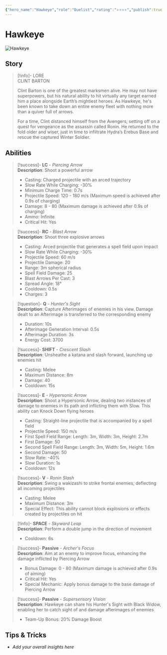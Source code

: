 ```yaml
---
{"hero_name":"Hawkeye","role":"Duelist","rating":"⭐⭐⭐⭐","publish":true,"poster":"https://marvelrivalscharacters.com/characters/hawkeye.webp","intro":"Despite his lack of superpowers, Hawkeye's unparalleled skills as a marksman have earned him a spot alongside earth's mightiest heroes. With a cool head and steady hand, Clint Barton never misses a target… so enemies best stay out of his sights!","PassFrontmatter":true}
---
```



# Hawkeye

![Hawkeye](https://r.res.easebar.com/pic/20241124/b7c6f95e-8d8f-4178-b417-690f5d4072f5.png)

## Story
> [!info]- LORE  
> CLINT BARTON
>
> Clint Barton is one of the greatest marksmen alive. He may not have superpowers, but his natural ability to hit virtually any target earned him a place alongside Earth’s mightiest heroes. As Hawkeye, he's been known to take down an entire enemy fleet with nothing more than a quiver full of arrows.
>
> For a time, Clint distanced himself from the Avengers, setting off on a quest for vengeance as the assassin called Ronin. He returned to the fold older and wiser, just in time to infiltrate Hydra’s Erebus Base and rescue the captured Winter Soldier.

## Abilities

> [!success]- **LC** - *Piercing Arrow*  
> **Description**: Shoot a powerful arrow  
> - Casting: Charged projectile with an arced trajectory  
> - Slow Rate While Charging: -30%  
> - Minimum Charge Time: 0.7s  
> - Projectile Speed: 120 - 180 m/s (Maximum speed is achieved after 0.9s of charging)  
> - Damage: 8 - 80 (Maximum damage is achieved after 0.9s of charging)  
> - Ammo: Infinite  
> - Critical Hit: Yes  

> [!success]- **RC** - *Blast Arrow*  
> **Description**: Shoot three explosive arrows  
> - Casting: Arced projectile that generates a spell field upon impact  
> - Slow Rate While Charging: -30%  
> - Projectile Speed: 60 m/s  
> - Projectile Damage: 20  
> - Range: 3m spherical radius  
> - Spell Field Damage: 25  
> - Blast Arrows Per Cast: 3  
> - Spread Angle: 18°  
> - Cooldown: 0.5s  
> - Charges: 3  

> [!question]- **Q** - *Hunter's Sight*  
> **Description**: Capture Afterimages of enemies in his view. Damage dealt to an Afterimage is transferred to the corresponding enemy  
> - Duration: 10s  
> - Afterimage Generation Interval: 0.5s  
> - Afterimage Duration: 3s  
> - Energy Cost: 3700  

> [!success]- **SHIFT** - *Crescent Slash*  
> **Description**: Unsheathe a katana and slash forward, launching up enemies hit  
> - Casting: Melee  
> - Maximum Distance: 8m  
> - Damage: 40  
> - Cooldown: 15s  

> [!success]- **E** - *Hypersonic Arrow*  
> **Description**: Shoot a Hypersonic Arrow, dealing two instances of damage to enemies in its path and inflicting them with Slow. This ability can Knock Down flying heroes  
> - Casting: Straight-line projectile that is accompanied by a spell field  
> - Projectile Speed: 150 m/s  
> - First Spell Field Range: Length: 3m, Width: 3m, Height: 2.7m  
> - First Damage: 50  
> - Second Spell Field Range: Length: 3m, Width: 5m, Height: 1.6m  
> - Second Damage: 50  
> - Slow Rate: -40%  
> - Slow Duration: 1s  
> - Cooldown: 12s  

> [!success]- **V** - *Ronin Slash*  
> **Description**: Swing a wakizashi to strike frontal enemies, deflecting all incoming projectiles  
> - Casting: Melee  
> - Maximum Distance: 3m  
> - Special Effect: This ability cannot block explosions or effects created by projectiles on hit  

> [!info]- **SPACE** - *Skyward Leap*  
> **Description**: Perform a double jump in the direction of movement  
> - Cooldown: 6s  

> [!success]- **Passive** - *Archer's Focus*  
> **Description**: Aim at an enemy to improve focus, enhancing the damage inflicted by Piercing Arrow  
> - Bonus Damage: 0 - 80 (Maximum damage is achieved after 0.9s of aiming)  
> - Critical Hit: Yes  
> - Special Mechanic: Apply bonus damage to the base damage of Piercing Arrow  

> [!success]- **Passive** - *Supersensory Vision*  
> **Description**: Hawkeye can share his Hunter's Sight with Black Widow, enabling her to catch sight of and damage afterimages of enemies  
> - Team-Up Bonus: 20% Damage Boost  

## Tips & Tricks
- _Add your overall insights here_
